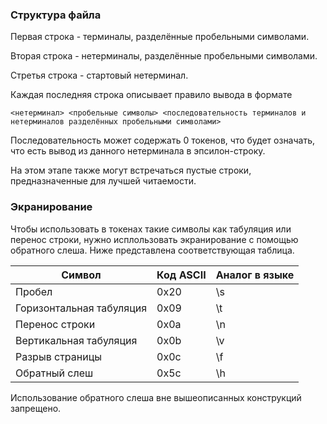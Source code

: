 <h3> Структура файла</h3>

Первая строка - терминалы, разделённые пробельными символами.

Вторая строка - нетерминалы, разделённые пробельными символами.

Стретья строка - стартовый нетерминал.

Каждая последняя строка описывает правило вывода в формате

`<нетерминал> <пробельные символы> <последовательность терминалов и нетерминалов разделённых пробельными символами>`

Последовательность может содержать 0 токенов, что будет означать, что есть вывод из данного нетерминала в эпсилон-строку.

На этом этапе также могут встречаться пустые строки, предназначенные для лучшей читаемости.

<h3> Экранирование </h3>

Чтобы использовать в токенах такие символы как табуляция или перенос строки, нужно исплользовать экранирование с помощью
обратного слеша. Ниже представлена соответствующая таблица.

| Символ                   | Код ASCII | Аналог в языке |
|--------------------------|-----------|----------------|
| Пробел                   | 0x20      | \s             |
| Горизонтальная табуляция | 0x09      | \t             |
| Перенос строки           | 0x0a      | \n             |
| Вертикальная табуляция   | 0x0b      | \v             |
| Разрыв страницы          | 0x0c      | \f             |
| Обратный слеш            | 0x5c      | \h             |

Использование обратного слеша вне вышеописанных конструкций запрещено.
